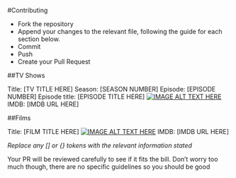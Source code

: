 #Contributing

* Fork the repository
* Append your changes to the relevant file, following the guide for each section below.
* Commit
* Push
* Create your Pull Request

##TV Shows

Title: [TV TITLE HERE]
Season: [SEASON NUMBER]
Episode: [EPISODE NUMBER]
Episode title: [EPISODE TITLE HERE]
[![IMAGE ALT TEXT HERE](https://img.youtube.com/vi/{YOUTUBE_VIDEO_ID_HERE}/0.jpg)](https://www.youtube.com/watch?v={YOUTUBE_VIDEO_ID_HERE})
IMDB: [IMDB URL HERE]


##Films

Title: [FILM TITLE HERE]
[![IMAGE ALT TEXT HERE](https://img.youtube.com/vi/{YOUTUBE_VIDEO_ID_HERE}/0.jpg)](https://www.youtube.com/watch?v={YOUTUBE_VIDEO_ID_HERE})
IMDB: [IMDB URL HERE]

_Replace any [] or {} tokens with the relevant information stated_

Your PR will be reviewed carefully to see if it fits the bill. Don’t worry too much though, there are no specific guidelines so you should be good
